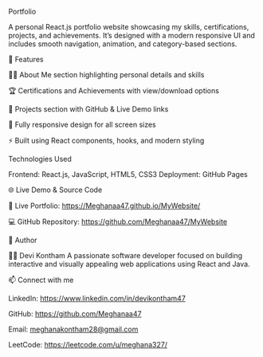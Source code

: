 Portfolio

A personal React.js portfolio website showcasing my skills, certifications, projects, and achievements. It’s designed with a modern responsive UI and includes smooth navigation, animation, and category-based sections.

🚀 Features

🧑‍💻 About Me section highlighting personal details and skills

🏆 Certifications and Achievements with view/download options

💼 Projects section with GitHub & Live Demo links

📱 Fully responsive design for all screen sizes

⚡ Built using React components, hooks, and modern styling

Technologies Used

Frontend: React.js, JavaScript, HTML5, CSS3
Deployment: GitHub Pages

🌐 Live Demo & Source Code

🔗 Live Portfolio: https://Meghanaa47.github.io/MyWebsite/

💻 GitHub Repository: https://github.com/Meghanaa47/MyWebsite

📝 Author

👩‍💻 Devi Kontham
A passionate software developer focused on building interactive and visually appealing web applications using React and Java.

📫 Connect with me

LinkedIn: https://www.linkedin.com/in/devikontham47

GitHub: https://github.com/Meghanaa47

Email: meghanakontham28@gmail.com

LeetCode: https://leetcode.com/u/meghana327/